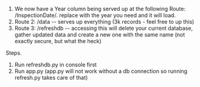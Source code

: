 1. We now have a Year column being served up at the following Route: /InspectionDate/<year>. replace <year> with the year you need and it will load.
2. Route 2: /data -- serves up everything (3k records - feel free to up this)
3. Route 3: /refreshdb -- accessing this will delete your current database, gather updated data and create a new one with the same name (not exactly secure, but what the heck)

Steps.
1. Run refreshdb.py in console first
2. Run app.py
(app.py will not work without a db connection so running refresh.py takes care of that)